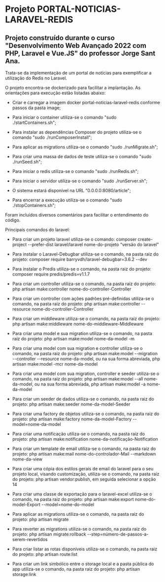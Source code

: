 # Projeto PORTAL-NOTICIAS-LARAVEL-REDIS

## Projeto construído durante o curso "Desenvolvimento Web Avançado 2022 com PHP, Laravel e Vue.JS" do professor Jorge Sant Ana.

Trata-se da implementação de um portal de notícias para exemplificar a utilização do Redis no Laravel.

O projeto encontra-se dockerizado para facilitar a implantação. As orientações para execução estão listadas abaixo:

- Criar e carregar a imagem docker portal-noticias-laravel-redis conforme passos da pasta image;

- Para iniciar o container utiliza-se o comando "sudo ./startContainers.sh";

- Para instalar as dependências Composer do projeto utiliza-se o comando "sudo ./runComposerInstall";

- Para aplicar as migrations utiliza-se o comando "sudo ./runMigrate.sh";

- Para criar uma massa de dados de teste utiliza-se o comando "sudo ./runSeed.sh";

- Para iniciar o redis utiliza-se o comando "sudo ./runRedis.sh";

- Para iniciar o servidor utiliza-se o comando "sudo ./runServer.sh";

- O sistema estará disponível na URL "0.0.0.0:8080/article";

- Para encerrar a execução utiliza-se o comando "sudo ./stopContainers.sh";

Foram incluídos diversos comentários para facilitar o entendimento do código.


Principais comandos do laravel:

- Para criar um projeto laravel utiliza-se o comando: composer create-project --prefer-dist laravel/laravel nome-do-projeto "versão do laravel"

- Para instalar o Laravel-Debugbar utiliza-se o comando, na pasta raiz do projeto: composer require barryvdh/laravel-debugbar=3.6.2 --dev

- Para instalar o Predis utiliza-se o comando, na pasta raiz do projeto: composer require predis/predis=v1.1.7

- Para criar um controller utiliza-se o comando, na pasta raiz do projeto: php artisan make:controller nome-do-controller-Controller

- Para criar um controller com ações padrões pré-definidas utiliza-se o comando, na pasta raiz do projeto: php artisan make:controller --resource nome-do-controller-Controller

- Para criar um middleware utiliza-se o comando, na pasta raiz do projeto: php artisan make:middleware nome-do-middleware-Middleware

- Para criar uma model e sua migration utiliza-se o comando, na pasta raiz do projeto: php artisan make:model nome-da-model -m

- Para criar uma model com sua migration e controller utiliza-se o comando, na pasta raiz do projeto: php artisan make:model --migration --controller --resource nome-da-model, ou na sua forma abreviada, php artisan make:model -mcr nome-da-model

- Para criar uma model com sua migration, controller e seeder utiliza-se o comando, na pasta raiz do projeto: php artisan make:model --all nome-da-model, ou na sua forma abreviada, php artisan make:model -a nome-da-model

- Para criar um seeder de dados utiliza-se o comando, na pasta raiz do projeto: php artisan make:seeder nome-da-model-Seeder

- Para criar uma factory de objetos utiliza-se o comando, na pasta raiz do projeto: php artisan make:factory nome-da-model-Factory --model=nome-da-model 

- Para criar uma notificação utiliza-se o comando, na pasta raiz do projeto: php artisan make:notification nome-da-notificação-Notification

- Para criar um template de email utiliza-se o comando, na pasta raiz do projeto: php artisan make:mail nome-do-controlador-Mail --markdown nome-da-view

- Para criar uma cópia dos estilos gerais de email do laravel para o seu projeto local, visando customização, utiliza-se o comando, na pasta raiz do projeto: php artisan vendor:publish, em seguida selecionar a opção 14

- Para criar uma classe de exportação para o laravel-excel utiliza-se o comando, na pasta raiz do projeto: php artisan make:export nome-do-model-Export --model=nome-do-model

- Para aplicar as migrations utiliza-se o comando, na pasta raiz do projeto: php artisan migrate

- Para reverter as migrations utiliza-se o comando, na pasta raiz do projeto: php artisan migrate:rollback --step=número-de-passos-a-serem-revertidos

- Para criar listar as rotas disponíveis utiliza-se o comando, na pasta raiz do projeto: php artisan route:list

- Para criar um link simbólico entre o storage local e a pasta pública do app utiliza-se o comando, na pasta raiz do projeto: php artisan storage:link


